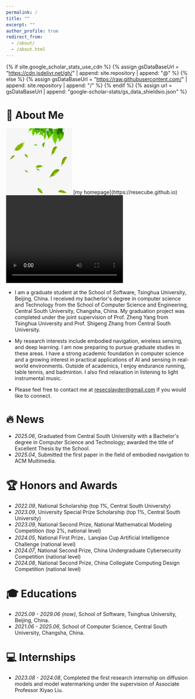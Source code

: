 ```yaml
---
permalink: /
title: ""
excerpt: ""
author_profile: true
redirect_from: 
  - /about/
  - /about.html
---
```


{% if site.google_scholar_stats_use_cdn %}
{% assign gsDataBaseUrl = "https://cdn.jsdelivr.net/gh/" | append: site.repository | append: "@" %}
{% else %}
{% assign gsDataBaseUrl = "https://raw.githubusercontent.com/" | append: site.repository | append: "/" %}
{% endif %}
{% assign url = gsDataBaseUrl | append: "google-scholar-stats/gs_data_shieldsio.json" %}

# 🍃 About Me
<span class='anchor' id='about-me'></span>

<img src='images/apple-touch-icon.png'>
[my homepage](https://resecube.github.io)
<video src="99bd42de-87c8-4b1b-959c-f033de76b94d.mp4" controls="controls" width="320" height="240"></video>
<ifram src="https://www.bilibili.com/video/BV1KzTszEEFE/?spm_id_from=333.1007.tianma.1-1-1.click&vd_source=b19e0d9a8fc02f14e7f3cbadf24cc4ca" scrolling="no" border="0" frameborder="no" framespacing="0" allowfullscreen="true" width="320" height="240"> </iframe>

- I am a graduate student at the School of Software, Tsinghua University, Beijing, China. I received my bacherlor's degree in computer science and Technology from the School of Computer Science and Engineering, Central South University, Changsha, China. My graduation project was completed under the joint supervision of Prof. Zheng Yang from Tsinghua University and Prof. Shigeng Zhang from Central South University.

- My research interests include embodied navigation, wireless sensing, and deep learning. I am now preparing to pursue graduate studies in these areas. I have a strong academic foundation in computer science and a growing interest in practical applications of AI and sensing in real-world environments. Outside of academics, I enjoy endurance running, table tennis, and badminton. I also find relaxation in listening to light instrumental music.

- Please feel free to contact me at resecslayder@gmail.com if you would like to connect.


# 🔥 News
- *2025.06*, Graduated from Central South University with a Bachelor's degree in Computer Science and Technology; awarded the title of Excellent Thesis by the School.
- *2025.04*, Submitted the first paper in the field of embodied navigation to ACM Multimedia.

# 🏆 Honors and Awards
- *2022.09*, National Scholarship (top 1%, Central South University)
- *2023.09*, University Special Prize Scholarship (top 1%, Central South University)
- *2023.09*, National Second Prize, National Mathematical Modeling Competition (top 2%, national level)
- *2024.05*, National First Prize，Lanqiao Cup Artificial Intelligence Challenge (national level)
- *2024.07*, National Second Prize, China Undergraduate Cybersecurity Competition (national level)
- *2024.08*, National Second Prize, China Collegiate Computing Design Competition (national level)


# 🎓 Educations
- *2025.09 - 2029.06 (now)*, School of Software, Tsinghua University, Beijing, China.
- *2021.06 - 2025.06*, School of Computer Science, Central South University, Changsha, China.


# 💻 Internships
- *2023.08 - 2024.08*, Completed the first research internship on diffusion models and model watermarking under the supervision of Associate Professor Xiyao Liu.